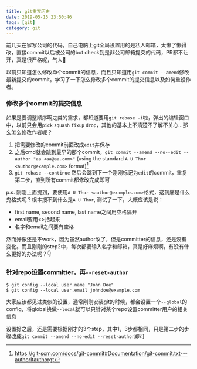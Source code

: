 ```yaml
---
title: git重写历史
date: 2019-05-15 23:50:46
tags: [git]
category: git
---
```

前几天在家写公司的代码，自己电脑上git全局设置用的是私人邮箱，太懒了懒得改，直接commit以后被公司的bot check到是非公司邮箱提交的代码，PR都不让开，真是很严格呢，气人😤

以前只知道怎么修改单个commit的信息，而且只知道用`git commit --amend`修改最新提交的commit。学习了一下怎么修改多个commit的提交信息以及如何重设作者。

### 修改多个commit的提交信息
如果是要调整顺序啊之类的需求，都知道要用`git rebase -i`啦，弹出的编辑窗口中，以前只会用`pick` `squash` `fixup` `drop`，其他的基本上不清楚不了解不关心…那么怎么修改作者呢？
1. 把需要修改的commit前面改成`edit`并保存
2. 之后cmd就会跳到最早的那个commit，`git commit --amend --no--edit --author "aa <aa@aa.com>"` (using the standard `A U Thor <author@example.com>` format)[^1]
3. `git rebase --continue` 然后会跳到下一个刚刚标记为`edit`的commit，重复第二步，直到所有commit都修改完成即可

p.s. 刚刚上面提到，要使用`A U Thor <author@example.com>`格式，这到底是什么鬼格式呢？根本搜不到什么是`A U Thor`, 测试了一下，大概应该是说：
- first name, second name, last name之间用空格隔开
- email要用<>括起来
- 名字和email之间要有空格

然而好像还是不work，因为虽然author改了，但是committer的信息，还是没有变化。而且刚刚的step2中，每次都要输入名字和邮箱，真是好麻烦啊，有没有什么更好的办法呢？👇

### 针对repo设置committer，再`--reset-author`
```
$ git config --local user.name "John Doe"
$ git config --local user.email johndoe@example.com
```
大家应该都见过类似的设置，通常刚刚安装git的时候，都会设置一个`--global`的config，将global换做`--local`就可以只针对某个repo设置committer用户的相关信息

设置好之后，还是需要根据刚才的3个step，其中1，3步都相同，只是第二步的步骤改成`git commit --amend --no-edit --reset-author`即可


[^1]: https://git-scm.com/docs/git-commit#Documentation/git-commit.txt---authorltauthorgt